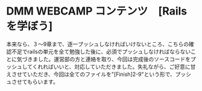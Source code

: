 # DMM WEBCAMP コンテンツ　[Railsを学ぼう]
本来なら、３〜9章まで、逐一プッシュしなければいけないところ、こちらの確認不足でrailsの単元を全て勉強した後に、必須でプッシュしなければならないことに気づきました。運営部の方と連絡を取り、今回は完成後のソースコードをプッシュしてくれればいいと、対応していただきました。失礼ながら、ご好意に甘えさせていただき、今回は全てのファイルを"[Finish]2-9"という形で、プッシュさせてもらいます。
